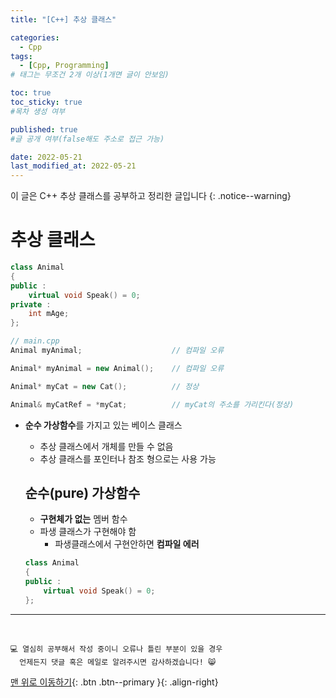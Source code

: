 ```yaml
---
title: "[C++] 추상 클래스" 

categories:
  - Cpp
tags:
  - [Cpp, Programming]
# 태그는 무조건 2개 이상(1개면 글이 안보임)

toc: true
toc_sticky: true
#목차 생성 여부

published: true
#글 공개 여부(false해도 주소로 접근 가능)

date: 2022-05-21
last_modified_at: 2022-05-21
---
```


이 글은 C++ 추상 클래스를 공부하고 정리한 글입니다
{: .notice--warning}

# 추상 클래스

```cpp
class Animal
{
public :
    virtual void Speak() = 0;
private :
    int mAge;
};

// main.cpp
Animal myAnimal;                    // 컴파일 오류

Animal* myAnimal = new Animal();    // 컴파일 오류

Animal* myCat = new Cat();          // 정상

Animal& myCatRef = *myCat;          // myCat의 주소를 가리킨다(정상)
```

- **순수 가상함수**를 가지고 있는 베이스 클래스
  - 추상 클래스에서 개체를 만들 수 없음
  - 추상 클래스를 포인터나 참조 형으로는 사용 가능

  ## 순수(pure) 가상함수
  - **구현체가 없는** 멤버 함수
  - 파생 클래스가 구현해야 함
    - 파생클래스에서 구현안하면 **컴파일 에러**
  
  ```cpp
  class Animal
  {
  public :
      virtual void Speak() = 0;
  };
  ```

***
<br>

    💻 열심히 공부해서 작성 중이니 오류나 틀린 부분이 있을 경우 
      언제든지 댓글 혹은 메일로 알려주시면 감사하겠습니다! 😸

[맨 위로 이동하기](#){: .btn .btn--primary }{: .align-right}